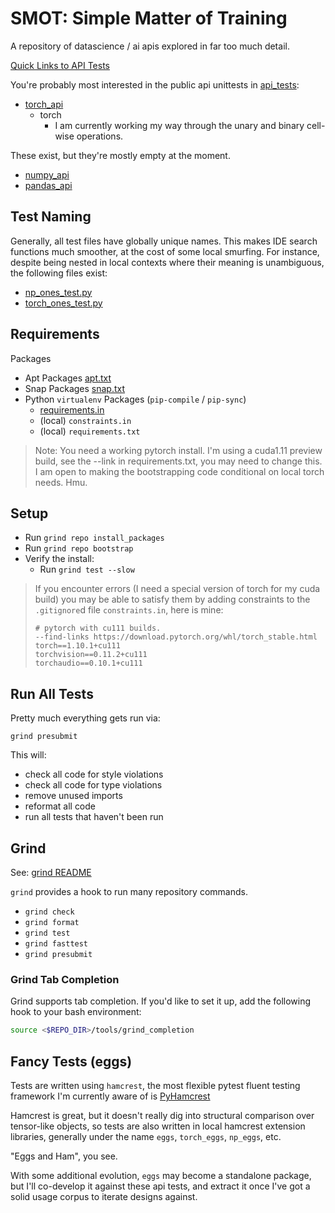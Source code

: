 # SMOT: Simple Matter of Training

A repository of datascience / ai apis explored in far too much detail.

[Quick Links to API Tests](API.md)

You're probably most interested in the public api unittests in [api_tests](smot/api_tests):
  * [torch_api](smot/api_tests/torch_api)
    * torch
      * I am currently working my way through the unary and binary cell-wise operations.

These exist, but they're mostly empty at the moment.
  * [numpy_api](smot/api_tests/numpy_api)
  * [pandas_api](smot/api_tests/pandas_api)
 
## Test Naming

Generally, all test files have globally unique names. This makes IDE search functions
much smoother, at the cost of some local smurfing. For instance, despite being nested
in local contexts where their meaning is unambiguous, the following files exist:
  * [np_ones_test.py](smot/api_tests/numpy_api/creation/np_ones_test.py)
  * [torch_ones_test.py](smot/api_tests/torch_api/creation/torch_ones_test.py)

## Requirements

Packages
  * Apt Packages [apt.txt](apt.txt)
  * Snap Packages [snap.txt](snap.txt)
  * Python `virtualenv` Packages (`pip-compile` / `pip-sync`)
    - [requirements.in](requirements.in)
    - (local) `constraints.in`
    - (local) `requirements.txt`


> Note: You need a working pytorch install. I'm using a cuda1.11 preview build,
> see the --link in requirements.txt, you may need to change this. I am open
> to making the bootstrapping code conditional on local torch needs. Hmu.
    
## Setup

  * Run `grind repo install_packages`
  * Run `grind repo bootstrap`
  * Verify the install:
    * Run `grind test --slow`

> If you encounter errors (I need a special version of torch for my cuda build)
> you may be able to satisfy them by adding constraints to the `.gitignore`d
> file `constraints.in`, here is mine:
> 
>     # pytorch with cu111 builds.
>     --find-links https://download.pytorch.org/whl/torch_stable.html
>     torch==1.10.1+cu111
>     torchvision==0.11.2+cu111
>     torchaudio==0.10.1+cu111


## Run All Tests

Pretty much everything gets run via:

`grind presubmit`

This will:
  * check all code for style violations
  * check all code for type violations
  * remove unused imports
  * reformat all code
  * run all tests that haven't been run


## Grind

See: [grind README](commands/README.md)

`grind` provides a hook to run many repository commands.

  * `grind check`
  * `grind format`
  * `grind test`
  * `grind fasttest`
  * `grind presubmit`

### Grind Tab Completion

Grind supports tab completion. If you'd like to set it up, add the following hook
to your bash environment:

```bash
source <$REPO_DIR>/tools/grind_completion
```


## Fancy Tests (eggs)

Tests are written using `hamcrest`, the most flexible pytest fluent testing framework I'm currently aware of
is [PyHamcrest](https://github.com/hamcrest/PyHamcrest)

Hamcrest is great, but it doesn't really dig into structural comparison
over tensor-like objects, so tests are also written in local hamcrest
extension libraries,  generally under the name `eggs`, `torch_eggs`, `np_eggs`, etc.

"Eggs and Ham", you see.

With some additional evolution, `eggs` may become a standalone package,
but I'll co-develop it against these api tests, and extract it once
I've got a solid usage corpus to iterate designs against.
